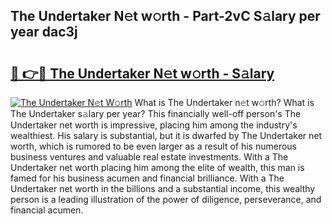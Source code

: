 ## The Undertaker N𝚎t w𝚘rth - Part-2vC S𝚊lary per year dac3j

# <h2><a href="http://gc58ewd.nevu.top/?p=The+Undertaker">🔗 👉🔴 The Undertaker N𝚎t w𝚘rth - S𝚊lary</a></h2>

[![The Undertaker N𝚎t W𝚘rth](https://i.imgur.com/Oavwk0R.jpeg)](http://gc58ewd.nevu.top/?p=The+Undertaker)
What is The Undertaker n𝚎t w𝚘rth? What is The Undertaker s𝚊lary per year?
This financially well-off person's The Undertaker net worth is impressive, placing him among the industry's wealthiest. His salary is substantial, but it is dwarfed by The Undertaker net worth, which is rumored to be even larger as a result of his numerous business ventures and valuable real estate investments. With a The Undertaker net worth placing him among the elite of wealth, this man is famed for his business acumen and financial brilliance. With a The Undertaker net worth in the billions and a substantial income, this wealthy person is a leading illustration of the power of diligence, perseverance, and financial acumen.
